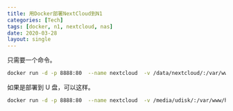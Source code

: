 ```yaml
---
title: 用Docker部署NextCloud到N1
categories: [Tech]
tags: [docker, n1, nextcloud, nas]
date: 2020-03-28
layout: single
---
```


只需要一个命令。

```bash
docker run -d -p 8888:80  --name nextcloud  -v /data/nextcloud/:/var/www/html/ --restart=always   --privileged=true  arm64v8/nextcloud
```

<!-- more -->

如果是部署到 U 盘，可以这样。

```bash
docker run -d -p 8888:80  --name nextcloud  -v /media/udisk/:/var/www/html/ --restart=always   --privileged=true  arm64v8/nextcloud
```
